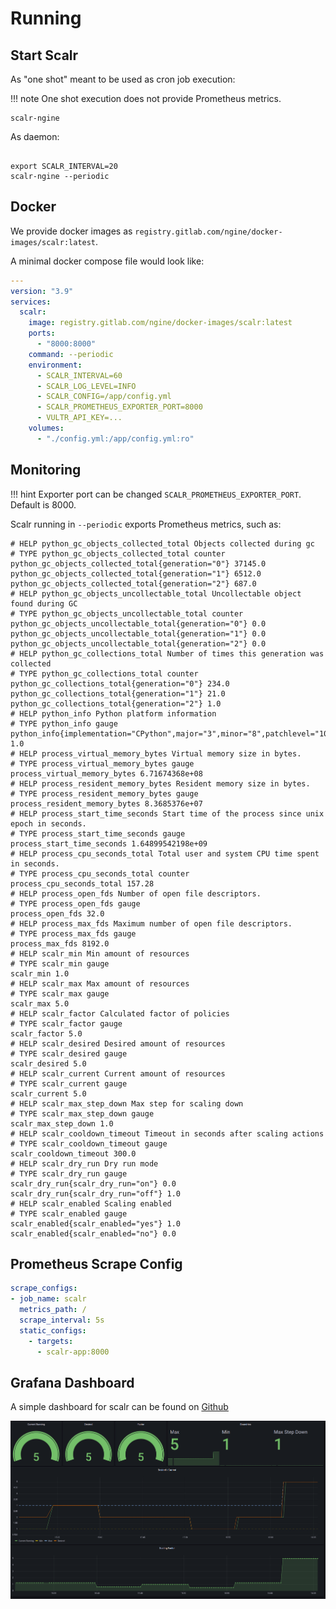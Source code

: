 # Running

## Start Scalr

As "one shot" meant to be used as cron job execution:

!!! note
    One shot execution does not provide Prometheus metrics.

```shell
scalr-ngine
```

As daemon:

```shell

export SCALR_INTERVAL=20
scalr-ngine --periodic

```

## Docker

We provide docker images as `registry.gitlab.com/ngine/docker-images/scalr:latest`.

A minimal docker compose file would look like:

```yaml
---
version: "3.9"
services:
  scalr:
    image: registry.gitlab.com/ngine/docker-images/scalr:latest
    ports:
      - "8000:8000"
    command: --periodic
    environment:
      - SCALR_INTERVAL=60
      - SCALR_LOG_LEVEL=INFO
      - SCALR_CONFIG=/app/config.yml
      - SCALR_PROMETHEUS_EXPORTER_PORT=8000
      - VULTR_API_KEY=...
    volumes:
      - "./config.yml:/app/config.yml:ro"
```

## Monitoring

!!! hint
    Exporter port can be changed `SCALR_PROMETHEUS_EXPORTER_PORT`. Default is 8000.

Scalr running in `--periodic` exports Prometheus metrics, such as:

```
# HELP python_gc_objects_collected_total Objects collected during gc
# TYPE python_gc_objects_collected_total counter
python_gc_objects_collected_total{generation="0"} 37145.0
python_gc_objects_collected_total{generation="1"} 6512.0
python_gc_objects_collected_total{generation="2"} 687.0
# HELP python_gc_objects_uncollectable_total Uncollectable object found during GC
# TYPE python_gc_objects_uncollectable_total counter
python_gc_objects_uncollectable_total{generation="0"} 0.0
python_gc_objects_uncollectable_total{generation="1"} 0.0
python_gc_objects_uncollectable_total{generation="2"} 0.0
# HELP python_gc_collections_total Number of times this generation was collected
# TYPE python_gc_collections_total counter
python_gc_collections_total{generation="0"} 234.0
python_gc_collections_total{generation="1"} 21.0
python_gc_collections_total{generation="2"} 1.0
# HELP python_info Python platform information
# TYPE python_info gauge
python_info{implementation="CPython",major="3",minor="8",patchlevel="10",version="3.8.10"} 1.0
# HELP process_virtual_memory_bytes Virtual memory size in bytes.
# TYPE process_virtual_memory_bytes gauge
process_virtual_memory_bytes 6.71674368e+08
# HELP process_resident_memory_bytes Resident memory size in bytes.
# TYPE process_resident_memory_bytes gauge
process_resident_memory_bytes 8.3685376e+07
# HELP process_start_time_seconds Start time of the process since unix epoch in seconds.
# TYPE process_start_time_seconds gauge
process_start_time_seconds 1.64899542198e+09
# HELP process_cpu_seconds_total Total user and system CPU time spent in seconds.
# TYPE process_cpu_seconds_total counter
process_cpu_seconds_total 157.28
# HELP process_open_fds Number of open file descriptors.
# TYPE process_open_fds gauge
process_open_fds 32.0
# HELP process_max_fds Maximum number of open file descriptors.
# TYPE process_max_fds gauge
process_max_fds 8192.0
# HELP scalr_min Min amount of resources
# TYPE scalr_min gauge
scalr_min 1.0
# HELP scalr_max Max amount of resources
# TYPE scalr_max gauge
scalr_max 5.0
# HELP scalr_factor Calculated factor of policies
# TYPE scalr_factor gauge
scalr_factor 5.0
# HELP scalr_desired Desired amount of resources
# TYPE scalr_desired gauge
scalr_desired 5.0
# HELP scalr_current Current amount of resources
# TYPE scalr_current gauge
scalr_current 5.0
# HELP scalr_max_step_down Max step for scaling down
# TYPE scalr_max_step_down gauge
scalr_max_step_down 1.0
# HELP scalr_cooldown_timeout Timeout in seconds after scaling actions
# TYPE scalr_cooldown_timeout gauge
scalr_cooldown_timeout 300.0
# HELP scalr_dry_run Dry run mode
# TYPE scalr_dry_run gauge
scalr_dry_run{scalr_dry_run="on"} 0.0
scalr_dry_run{scalr_dry_run="off"} 1.0
# HELP scalr_enabled Scaling enabled
# TYPE scalr_enabled gauge
scalr_enabled{scalr_enabled="yes"} 1.0
scalr_enabled{scalr_enabled="no"} 0.0
```

## Prometheus Scrape Config

```yaml
scrape_configs:
- job_name: scalr
  metrics_path: /
  scrape_interval: 5s
  static_configs:
    - targets:
      - scalr-app:8000
```

## Grafana Dashboard

A simple dashboard for scalr can be found on [Github](https://raw.githubusercontent.com/ngine-io/scalr/main/sample/grafana/dashboard.json)

![](https://raw.githubusercontent.com/ngine-io/scalr/main/sample/grafana/scalr_grafana.png)
